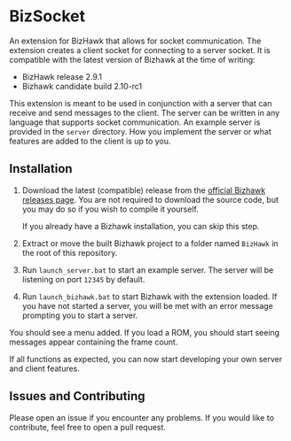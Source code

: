 # BizSocket

An extension for BizHawk that allows for socket communication. The extension creates a client socket for connecting to a server socket. It is compatible with the latest version of Bizhawk at the time of writing:
- BizHawk release 2.9.1
- Bizhawk candidate build 2.10-rc1

This extension is meant to be used in conjunction with a server that can receive and send messages to the client. The server can be written in any language that supports socket communication. An example server is provided in the `server` directory. How you implement the server or what features are added to the client is up to you.

## Installation

1. Download the latest (compatible) release from the [official Bizhawk releases page](https://github.com/TASEmulators/BizHawk/releases). You are not required to download the source code, but you may do so if you wish to compile it yourself.

    If you already have a Bizhawk installation, you can skip this step.
2. Extract or move the built Bizhawk project to a folder named `BizHawk` in the root of this repository.
3. Run `launch_server.bat` to start an example server. The server will be listening on port `12345` by default.
4. Run `launch_bizhawk.bat` to start Bizhawk with the extension loaded. If you have not started a server, you will be
met with an error message prompting you to start a server.

You should see a menu added. If you load a ROM, you should start seeing messages appear containing the frame count.

If all functions as expected, you can now start developing your own server and client features.

## Issues and Contributing

Please open an issue if you encounter any problems. If you would like to contribute, feel free to open a pull request.

